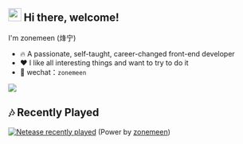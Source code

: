 ## <img src="https://emojis.slackmojis.com/emojis/images/1579216111/7550/pikachu_wave.gif?1579216111" width="26" /> Hi there, welcome!

I'm zonemeen (烽宁)

- 🔥 A passionate, self-taught, career-changed front-end developer
- ❤️ I like all interesting things and want to try to do it
- 💬 wechat：`zonemeen`

<img src="https://github-readme-stats.vercel.app/api?username=zonemeen&show_icons=true&theme=tokyonight&hide_border=true" />

## 🎶 Recently Played

[![Netease recently played](https://netease-recent-profile.vercel.app/?id=126764012&theme=card)](https://netease-recent-profile.vercel.app/?id=126764012&theme=card) (Power by [zonemeen](https://github.com/zonemeen/netease-recent-profile))
